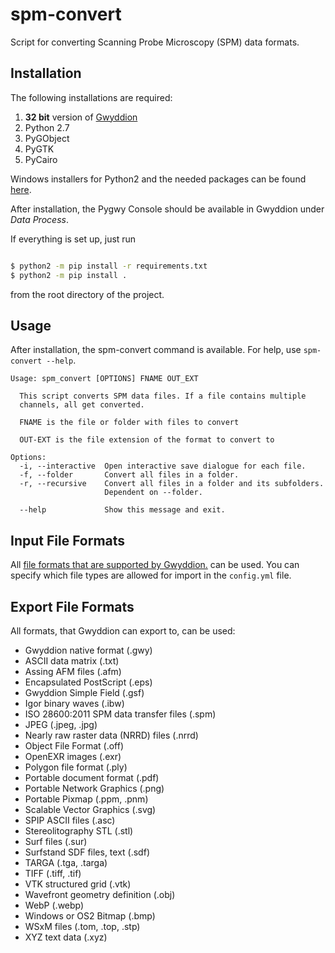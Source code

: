 # spm-convert

Script for converting Scanning Probe Microscopy (SPM) data formats.

## Installation

The following installations are required:

1. **32 bit** version of [Gwyddion](http://gwyddion.net/download.php)
2. Python 2.7
3. PyGObject
4. PyGTK
5. PyCairo

Windows installers for Python2 and the needed packages can be found
[here](https://sourceforge.net/projects/gwyddion/files/pygtk-win32/).

After installation, the Pygwy Console should be available in Gwyddion under 
_Data Process_.

If everything is set up, just run

```bash

$ python2 -m pip install -r requirements.txt
$ python2 -m pip install .

```

from the root directory of the project.


## Usage

After installation, the spm-convert command is available. For help, use
`spm-convert --help`.

```
Usage: spm_convert [OPTIONS] FNAME OUT_EXT

  This script converts SPM data files. If a file contains multiple
  channels, all get converted.

  FNAME is the file or folder with files to convert

  OUT-EXT is the file extension of the format to convert to

Options:
  -i, --interactive  Open interactive save dialogue for each file.
  -f, --folder       Convert all files in a folder.
  -r, --recursive    Convert all files in a folder and its subfolders.
                     Dependent on --folder.

  --help             Show this message and exit.
```


## Input File Formats

All [file formats that are supported by Gwyddion.](http://gwyddion.net/documentation/user-guide-en/file-formats.html)
can be used.
You can specify which file types are allowed for import in the `config.yml` file.


## Export File Formats

All formats, that Gwyddion can export to, can be used:

- Gwyddion native format (.gwy)
- ASCII data matrix (.txt)
- Assing AFM files (.afm)
- Encapsulated PostScript (.eps)
- Gwyddion Simple Field (.gsf)
- Igor binary waves (.ibw)
- ISO 28600:2011 SPM data transfer files (.spm)
- JPEG (.jpeg, .jpg)
- Nearly raw raster data (NRRD) files (.nrrd)
- Object File Format (.off)
- OpenEXR images (.exr)
- Polygon file format (.ply)
- Portable document format (.pdf)
- Portable Network Graphics (.png)
- Portable Pixmap (.ppm, .pnm)
- Scalable Vector Graphics (.svg)
- SPIP ASCII files (.asc)
- Stereolitography STL (.stl)
- Surf files (.sur)
- Surfstand SDF files, text (.sdf)
- TARGA (.tga, .targa)
- TIFF (.tiff, .tif)
- VTK structured grid (.vtk)
- Wavefront geometry definition (.obj)
- WebP (.webp)
- Windows or OS2 Bitmap (.bmp)
- WSxM files (.tom, .top, .stp)
- XYZ text data (.xyz)

